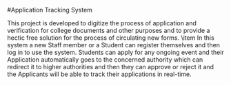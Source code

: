 #Application Tracking System

This project is developed to digitize the process of application and verification for college documents and other purposes and to provide a hectic free solution for the process of circulating new forms.
\item In this system a new Staff member or a Student can register themselves and then log in to use the system. Students can apply for any ongoing event and their Application automatically goes to the concerned authority which can redirect it to higher authorities and then they can approve or reject it and the Applicants will be able to track their applications in real-time.
